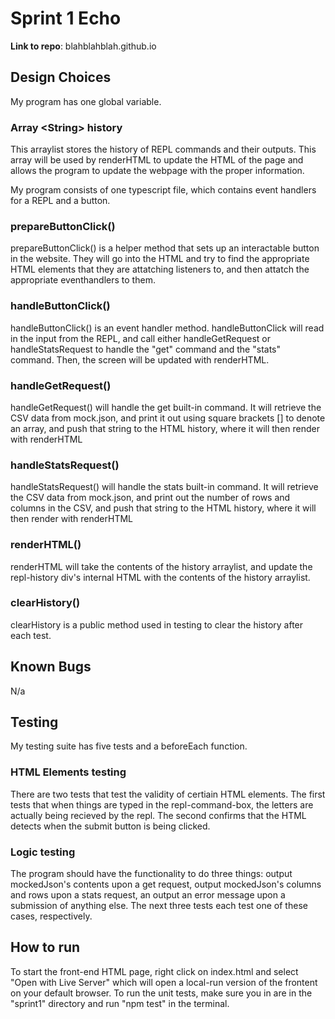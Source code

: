 # Sprint 1 Echo

**Link to repo**: blahblahblah.github.io

## Design Choices

My program has one global variable.

### Array \<String> history
This arraylist stores the history of REPL commands and their outputs. This array will be used by renderHTML to update the HTML of the page and allows the program to update the webpage with the proper information. 

My program consists of one typescript file, which contains event handlers for a REPL and a button. 

### prepareButtonClick()
prepareButtonClick() is a helper method that sets up an interactable button in the website. They will go into the HTML and try to find the appropriate HTML elements that they are attatching listeners to, and then attatch the appropriate eventhandlers to them.

### handleButtonClick() 
handleButtonClick() is an event handler method. handleButtonClick will read in the input from the REPL, and call either handleGetRequest or handleStatsRequest to handle the "get" command and the "stats" command. Then, the screen will be updated with renderHTML. 

### handleGetRequest()
handleGetRequest() will handle the get built-in command. It will retrieve the CSV data from mock.json, and print it out using square brackets [] to denote an array, and push that string to the HTML history, where it will then render with renderHTML

### handleStatsRequest()
handleStatsRequest() will handle the stats built-in command. It will retrieve the CSV data from mock.json, and print out the number of rows and columns in the CSV, and push that string to the HTML history, where it will then render with renderHTML

### renderHTML()
renderHTML will take the contents of the history arraylist, and update the repl-history div's internal HTML with the contents of the history arraylist. 

### clearHistory()
clearHistory is a public method used in testing to clear the history after each test. 

## Known Bugs

N/a

## Testing

My testing suite has five tests and a beforeEach function. 

### HTML Elements testing
There are two tests that test the validity of certiain HTML elements. The first tests that when things are typed in the repl-command-box, the letters are actually being recieved by the repl. The second confirms that the HTML detects when the submit button is being clicked.

### Logic testing
The program should have the functionality to do three things: output mockedJson's contents upon a get request, output mockedJson's columns and rows upon a stats request, an output an error message upon a submission of anything else. The next three tests each test one of these cases, respectively. 

## How to run

To start the front-end HTML page, right click on index.html and select "Open with Live Server" which will open a local-run version of the frontent on your default browser. To run the unit tests, make sure you in are in the "sprint1" directory and run "npm test" in the terminal. 